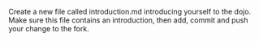 Create a new file called introduction.md introducing yourself to the dojo. Make sure this file contains an introduction, then add, commit and push your change to the fork.

